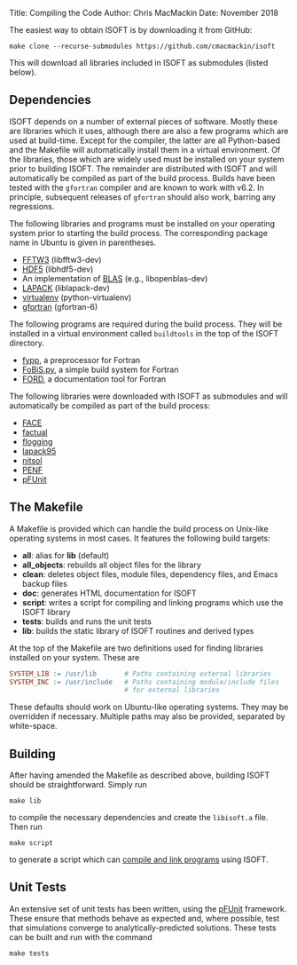 Title: Compiling the Code
Author: Chris MacMackin
Date: November 2018 

The easiest way to obtain ISOFT is by downloading it from GitHub:
```
make clone --recurse-submodules https://github.com/cmacmackin/isoft
```
This will download all libraries included in ISOFT as submodules
(listed below).

## Dependencies

ISOFT depends on a number of external pieces of software. Mostly these
are libraries which it uses, although there are also a few programs
which are used at build-time. Except for the compiler, the latter are
all Python-based and the Makefile will automatically install them in a
virtual environment. Of the libraries, those which are widely used
must be installed on your system prior to building ISOFT. The
remainder are distributed with ISOFT and will automatically be
compiled as part of the build process.  Builds have been tested with
the `gfortran` compiler and are known to work with v6.2. In principle,
subsequent releases of `gfortran` should also work, barring any
regressions.

The following libraries and programs must be installed on your operating system
prior to starting the build process. The corresponding package name in
Ubuntu is given in parentheses.

- [FFTW3](http://www.fftw.org/) (libfftw3-dev)
- [HDF5](https://www.hdfgroup.org/solutions/hdf5/) (libhdf5-dev)
- An implementation of [BLAS](http://www.netlib.org/blas/) (e.g., libopenblas-dev)
- [LAPACK](http://www.netlib.org/lapack/) (liblapack-dev)
- [virtualenv](https://virtualenv.pypa.io/en/latest/) (python-virtualenv)
- [gfortran](https://gcc.gnu.org/wiki/GFortran) (gfortran-6)

The following programs are required during the build process. They
will be installed in a virtual environment called `buildtools` in the
top of the ISOFT directory.

- [fypp](https://fypp.readthedocs.io/en/stable/fypp.html), a preprocessor for Fortran
- [FoBiS.py](https://github.com/szaghi/FoBiS/wiki), a simple build system for Fortran
- [FORD](https://github.com/Fortran-FOSS-Programmers/ford/wiki), a documentation tool for Fortran

The following libraries were downloaded with ISOFT as submodules and
will automatically be compiled as part of the build process:

- [FACE](https://szaghi.github.io/FACE/index.html)
- [factual](https://github.com/cmacmackin/factual)
- [flogging](https://cmacmackin.github.io/flogging/)
- [lapack95](http://www.netlib.org/lapack95/)
- [nitsol](https://www.osti.gov/biblio/433349)
- [PENF](http://szaghi.github.io/PENF/index.html)
- [pFUnit](http://pfunit.sourceforge.net/)

## The Makefile

A Makefile is provided which can handle the build process on Unix-like
operating systems in most cases. It features the following build
targets:

- __all__: alias for __lib__ (default)
- __all_objects__: rebuilds all object files for the library
- __clean__: deletes object files, module files, dependency files, and Emacs backup files
- __doc__: generates HTML documentation for ISOFT
- __script__: writes a script for compiling and linking programs which use the ISOFT library
- __tests__: builds and runs the unit tests
- __lib__: builds the static library of ISOFT routines and derived types

At the top of the Makefile are two definitions used for finding
libraries installed on your system. These are
```Makefile
SYSTEM_LIB := /usr/lib       # Paths containing external libraries
SYSTEM_INC := /usr/include   # Paths containing module/include files
                             # for external libraries
```
These defaults should work on Ubuntu-like operating systems. 
They may be overridden if necessary. Multiple paths may also be
provided, separated by white-space.

## Building

After having amended the Makefile as described above, building ISOFT
should be straightforward. Simply run
```
make lib
```
to compile the necessary dependencies and create the `libisoft.a` file.
Then run
```
make script
```
to generate a script which can [compile and link programs](./3-compile.html)
using ISOFT.

## Unit Tests

An extensive set of unit tests has been written, using the
[pFUnit](http://pfunit.sourceforge.net/) framework. These ensure that
methods behave as expected and, where possible, test that simulations
converge to analytically-predicted solutions. These tests can be built
and run with the command
```
make tests
```
